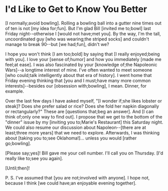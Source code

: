 # I'd Like to Get to Know You Better

[I normally;avoid bowling]. Rolling a bowling ball into a gutter nine times out of ten is not [my idea for;fun]. But I'm glad Bill [invited me to;bowl] last Friday night--otherwise I [would not have;met you]. By the way, I'm the tall, uncoordinated guy [who was wearing;the striped socks] and couldn't manage to break 90--but [we had;fun], didn't we?

I hope you won't think [I am too;bold] by saying that [I really enjoyed;being with you]. I love your [sense of;humor] and how you immediately [made me feel;at ease]. I was also fascinated by your [knowledge of;the Napoleonic Wars]--a longtime interest of mine. I've often wanted to meet someone [who could;talk intelligently about that era of history]. I went home that Friday evening thinking that [you and I must;have many more common interests]--besides our [obsession with;bowling], I mean. Dinner, for example.

Over the last few days I have asked myself, "[I wonder if;she likes lobster or steak]? Does she prefer salad or rice? Does she fold her napkin diagonally or rectangularly?" These are [questions that;beg an answer]. And [I can think of;only one way to find out]. I propose that we get to the bottom of the "dinner" issue by my [inviting you to;Marie's Restaurant] this Saturday night. We could also resume our discussion about Napoleon--[there are at least;three more years] that we need to explore. Afterwards, I was thinking about [taking you to;see Oklahoma!]... unless you would [rather go;bowling].

[Please say;yes]! Bill gave me your cell number. I'll call you on Thursday. [I'd really like to;see you again].

[Until;then]!

P. S. I've assumed that [you are not;involved with anyone]. I hope not, because I think [we could have;an enjoyable evening together].

